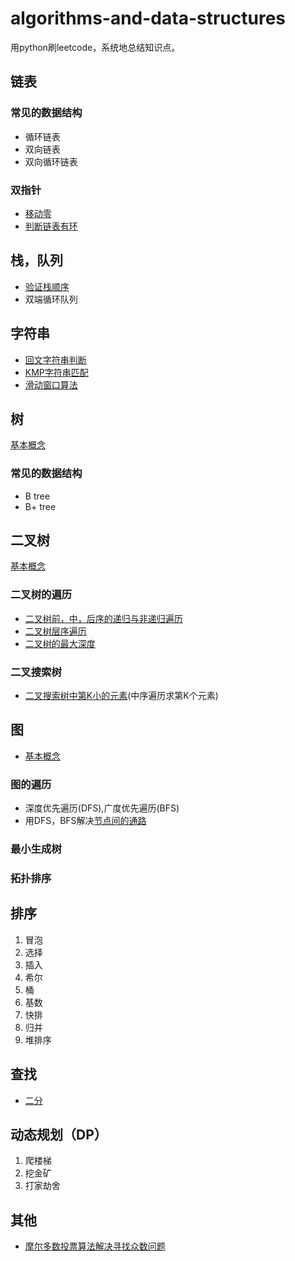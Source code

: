# algorithms-and-data-structures 
用python刷leetcode，系统地总结知识点。 

## 链表

### 常见的数据结构
- 循环链表
- 双向链表
- 双向循环链表

### 双指针
- [移动零](https://github.com/orochiZhang/algorithms-and-data-structures/blob/master/linked_list/move-zeroes.md)
- [判断链表有环](https://github.com/orochiZhang/algorithms-and-data-structures/blob/master/linked_list/first-common-node.md)

## 栈，队列
- [验证栈顺序](https://github.com/orochiZhang/algorithms-and-data-structures/blob/master/stack_and_queue/validate-stack-sequences.md)
- 双端循环队列

## 字符串
- [回文字符串判断]()
- [KMP字符串匹配](https://github.com/orochiZhang/basal-algorithms/blob/master/string/KMP.md)
- [滑动窗口算法](https://github.com/orochiZhang/basal-algorithms/blob/master/string/Sliding_Window.md)

## 树
[基本概念](https://github.com/orochiZhang/basal-algorithms/blob/master/tree/summary.md)

### 常见的数据结构
- B tree
- B+ tree

## 二叉树
[基本概念](https://github.com/orochiZhang/basal-algorithms/blob/master/binary_tree/summary.md)
### 二叉树的遍历
- [二叉树前，中，后序的递归与非递归遍历](https://github.com/orochiZhang/basal-algorithms/blob/master/binary_tree/DLR.md)
- [二叉树层序遍历](https://github.com/orochiZhang/basal-algorithms/blob/master/binary_tree/level-order-traversal.md)
- [二叉树的最大深度]()

### 二叉搜索树
- [二叉搜索树中第K小的元素]()(中序遍历求第K个元素)
 

## 图
- [基本概念](https://github.com/orochiZhang/basal-algorithms/blob/master/map/summary.md)
### 图的遍历
- 深度优先遍历(DFS),广度优先遍历(BFS)
- 用DFS，BFS解决[节点间的通路](https://github.com/orochiZhang/algorithms-and-data-structures/blob/master/map/route-between-nodes.md)
### 最小生成树
### 拓扑排序

## 排序
1. 冒泡
2. 选择
3. 插入
4. 希尔
5. 桶
6. 基数
7. 快排
8. 归并
9. 堆排序

## 查找
- [二分](https://github.com/orochiZhang/basal-algorithms/blob/master/search/binary-search.md)

## 动态规划（DP）
1. 爬楼梯
2. 挖金矿
3. 打家劫舍

## 其他
- [摩尔多数投票算法解决寻找众数问题](https://github.com/orochiZhang/algorithms-and-data-structures/blob/master/other/Boyer-Moore-majority-vote-algorithm.md)
